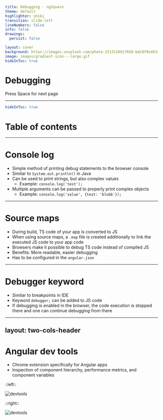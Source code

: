 ```yaml
title: Debugging - ngSquare
theme: default
highlighter: shiki
transition: slide-left
lineNumbers: false
info: false
drawings:
  persist: false

layout: cover
background: https://images.unsplash.com/photo-1513116917658-bdc8f9e49348?q=80&w=2400&auto=format&fit=crop&ixlib=rb-4.0.3&ixid=M3wxMjA3fDB8MHxwaG90by1wYWdlfHx8fGVufDB8fHx8fA%3D%3D
image: images/gradient-icon---large.gif
hideInToc: true
```

# Debugging

<div class="pt-12">
  <span @click="$slidev.nav.next" class="px-2 py-1 rounded cursor-pointer" hover="bg-white bg-opacity-10">
    Press Space for next page <carbon:arrow-right class="inline"/>
  </span>
</div>

<div class="abs-br m-6 flex gap-2">
  <a href="https://github.com/ng-square/slides" target="_blank" alt="GitHub" title="Open in GitHub"
    class="text-xl slidev-icon-btn opacity-50 !border-none !hover:text-white">
    <carbon-logo-github />
  </a>
</div>

---

```yaml
hideInToc: true
```

# Table of contents

<Toc maxDepth="1"></Toc>

---

# Console log

- Simple method of printing debug statements to the browser console
- Similar to `System.out.println()` in Java
- Can be used to print strings, but also complex values
  - Example: `console.log('test');`
- Multiple arguments can be passed to properly print complex objects 
  - Example: `console.log('value', {test: 'blubb'});`

---

# Source maps 

- During build, TS code of your app is converted to JS 
- When using source maps, a `.map` file is created additionally to link the executed JS code to your app code
- Browsers make it possible to debug TS code instead of compiled JS
- Benefits: More readable, easier debugging
- Has to be configured in the `angular.json`


---

# Debugger keyword

- Similar to breakpoints in IDE
- Keyword `debugger;` can be added to JS code
- If debugging is enabled in the browser, the code execution is stopped there and one can continue debugging from there


---
layout: two-cols-header
---

# Angular dev tools

- Chrome extension specifically for Angular apps
- Inspection of component hierarchy, performance metrics, and component variables

::left::

![devtools](/devtools-1.png)

::right::

![devtools](/devtools-2.png)